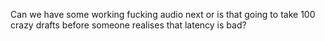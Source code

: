 Can we have some working fucking audio next or is that going to take 100 crazy drafts before someone realises that latency is bad?